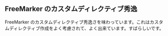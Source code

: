 ## FreeMarker のカスタムディレクティブ秀逸

FreeMarker のカスタムディレクティブ秀逸さを味わっています。これはカスタムディレクティブ作成をよく考慮されて、よく出来ています。すばらしいです。
